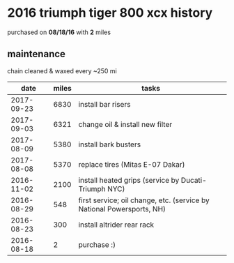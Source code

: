 # 2016 triumph tiger 800 xcx history

purchased on **08/18/16** with **2** miles

## maintenance

chain cleaned & waxed every ~250 mi

date        | miles | tasks
------------|-------|---------
2017-09-23  |  6830 | install bar risers
2017-09-03  |  6321 | change oil & install new filter
2017-08-09  |  5380 | install bark busters
2017-08-08  |  5370 | replace tires (Mitas E-07 Dakar)
2016-11-02  |  2100 | install heated grips (service by Ducati-Triumph NYC)
2016-08-29  |   548 | first service; oil change, etc. (service by National Powersports, NH)
2016-08-23  |   300 | install altrider rear rack
2016-08-18  |     2 | purchase :)
